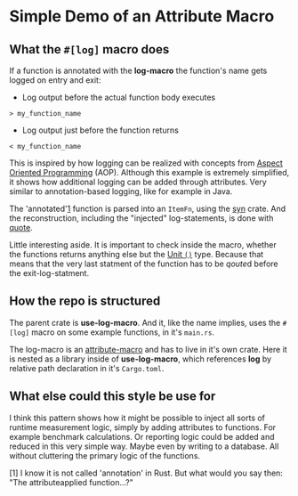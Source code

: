 # Simple Demo of an Attribute Macro

## What the `#[log]` macro does

If a function is annotated with the **log-macro** the function's name gets logged on entry and exit:

- Log output before the actual function body executes

```
> my_function_name
```

- Log output just before the function returns

```
< my_function_name
```

This is inspired by how logging can be realized with concepts from [Aspect Oriented Programming](https://en.wikipedia.org/wiki/Aspect-oriented_programming) (AOP).
Although this example is extremely simplified, it shows how additional logging can be added through attributes.
Very similar to annotation-based logging, like for example in Java.

The 'annotated'[1](#note-1) function is parsed into an `ItemFn`, using the [syn](https://docs.rs/syn/) crate.
And the reconstruction, including the "injected" log-statements, is done with [quote](https://docs.rs/quote/).

Little interesting aside. It is important to check inside the macro, whether the functions returns anything else but the [Unit `()`](https://doc.rust-lang.org/std/primitive.unit.html) type.
Because that means that the very last statment of the function has to be *qoute*d before the exit-log-statment.

## How the repo is structured

The parent crate is **use-log-macro**. And it, like the name implies, uses the `#[log]` macro on some example functions, in it's `main.rs`.

The log-macro is an [attribute-macro](https://doc.rust-lang.org/reference/procedural-macros.html#attribute-macros) and has to live in it's own crate.
Here it is nested as a library inside of **use-log-macro**, which references **log** by relative path declaration in it's `Cargo.toml`.

## What else could this style be use for

I think this pattern shows how it might be possible to inject all sorts of runtime measurement logic, simply by adding attributes to functions.
For example benchmark calculations.
Or reporting logic could be added and reduced in this very simple way. Maybe even by writing to a database.
All without cluttering the primary logic of the functions.

<span id="note-1">[1] I know it is not called 'annotation' in Rust. But what would you say then: "The attributeapplied function...?"</span>
